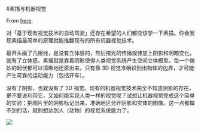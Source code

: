 #素描与机器视觉

From [here](https://yinwang1.substack.com/p/20-11-24).

对「基于现有视觉技术的自动驾驶」还存在希望的人们都应该学一下素描。你会发现素描最简单的原理就能推翻现有的所有机器视觉技术。

最开头画了几根线，是没有立体感的，然后按光的传播规律加上阴影和明暗变化，就有了立体感。素描就是靠着阴影使得人类视觉系统产生空间立体模型，每一个微妙的起伏都可以清晰地还原出来。只有靠 3D 视觉准确识别出物体的边界，才可能产生可靠的运动能力（包括开车）。

没有了阴影，也就没有了 3D 视觉。现有的机器视觉技术完全不知道阴影的存在，更不要说利用它，又如何能实现人类一样的视觉呢？试想让机器视觉完成这个简单的实验：把图片里的阴影标记出来，准确地区分开阴影和实体的图像。这一点都做不到的话，就别想达到人（动物）的视觉系统能力了。

![](https://substackcdn.com/image/fetch/w_1456,c_limit,f_auto,q_auto:good,fl_progressive:steep/https%3A%2F%2Fbucketeer-e05bbc84-baa3-437e-9518-adb32be77984.s3.amazonaws.com%2Fpublic%2Fimages%2Fb5a7dac1-f193-4288-96f8-0cda5ec25264_1420x1614.jpeg)
